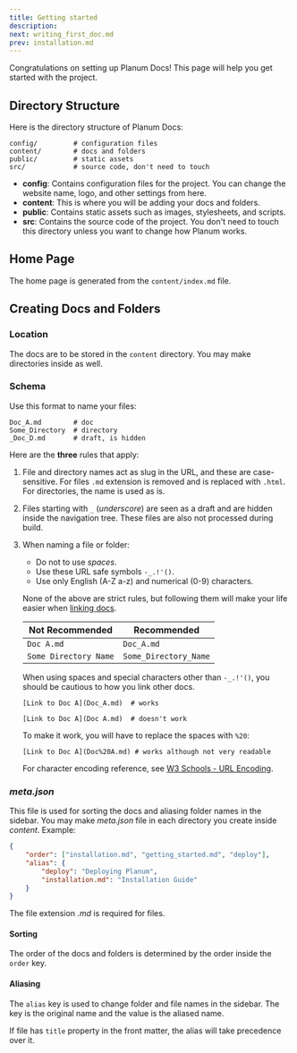 ```yaml
---
title: Getting started
description:
next: writing_first_doc.md
prev: installation.md
---
```


Congratulations on setting up Planum Docs! This page will help you get started with the project.

## Directory Structure

Here is the directory structure of Planum Docs:

```text title="Path: /"
config/         # configuration files
content/        # docs and folders
public/         # static assets
src/            # source code, don't need to touch
```

- **config**: Contains configuration files for the project. You can change the website name, logo, and other settings from here.
- **content**: This is where you will be adding your docs and folders.
- **public**: Contains static assets such as images, stylesheets, and scripts.
- **src**: Contains the source code of the project. You don't need to touch this directory unless you want to change how Planum works.

## Home Page

The home page is generated from the `content/index.md` file.

## Creating Docs and Folders

### Location

The docs are to be stored in the `content` directory. You may make directories inside as well.

### Schema

Use this format to name your files:

```text
Doc_A.md        # doc
Some_Directory  # directory
_Doc_D.md       # draft, is hidden
```

Here are the **three** rules that apply:

1. File and directory names act as slug in the URL, and these are case-sensitive. For files `.md` extension is removed and is replaced with `.html`. For directories, the name is used as is.
2. Files starting with `_` (_underscore_) are seen as a draft and are hidden inside the navigation tree. These files are also not processed during build.
3. When naming a file or folder:

   - Do not to use _spaces_.
   - Use these URL safe symbols `-_.!'()`.
   - Use only English (A-Z a-z) and numerical (0-9) characters.

   None of the above are strict rules, but following them will make your life easier when [linking docs](/Writing_your_First_Doc.html#linking-other-docs).

   | Not Recommended       | Recommended           |
   | --------------------- | --------------------- |
   | `Doc A.md`            | `Doc_A.md`            |
   | `Some Directory Name` | `Some_Directory_Name` |

   When using spaces and special characters other than `-_.!'()`, you should be cautious to how you link other docs.

   ```markdown_good
   [Link to Doc A](Doc_A.md)  # works
   ```

   ```markdown_bad
   [Link to Doc A](Doc A.md)  # doesn't work
   ```

   To make it work, you will have to replace the spaces with `%20`:

   ```markdown_good
   [Link to Doc A](Doc%20A.md) # works although not very readable
   ```

   For character encoding reference, see [W3 Schools - URL Encoding](https://www.w3schools.com/tags/ref_urlencode.ASP).

### _meta.json_

This file is used for sorting the docs and aliasing folder names in the sidebar. You may make _meta.json_ file in each directory you create inside _content_. Example:

```json title="content/meta.json"
{
	"order": ["installation.md", "getting_started.md", "deploy"],
	"alias": {
		"deploy": "Deploying Planum",
		"installation.md": "Installation Guide"
	}
}
```

The file extension _.md_ is required for files.

#### Sorting

The order of the docs and folders is determined by the order inside the `order` key.

#### Aliasing

The `alias` key is used to change folder and file names in the sidebar. The key is the original name and the value is the aliased name.

If file has `title` property in the front matter, the alias will take precedence over it.
